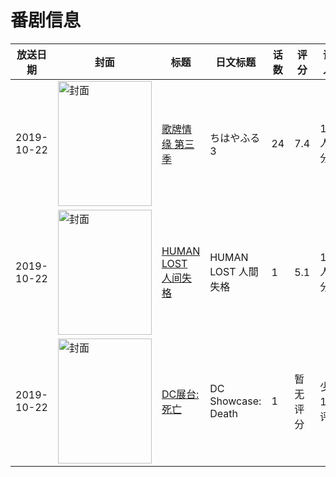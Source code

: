 # 番剧信息

|放送日期|封面|标题|日文标题|话数|评分|评分人数|
|---|---|---|---|---|---|---|
|2019-10-22|<img src="//lain.bgm.tv/pic/cover/c/c2/65/238815_Vaf2J.jpg" alt="封面" style="width:150px;height:200px;object-fit:cover;">|[歌牌情缘 第三季](https://bangumi.tv/subject/238815)|ちはやふる3|24|7.4|1350人评分|
|2019-10-22|<img src="//lain.bgm.tv/pic/cover/c/97/40/278768_v0aok.jpg" alt="封面" style="width:150px;height:200px;object-fit:cover;">|[HUMAN LOST 人间失格](https://bangumi.tv/subject/278768)|HUMAN LOST 人間失格|1|5.1|130人评分|
|2019-10-22|<img src="//lain.bgm.tv/pic/cover/c/94/37/379660_SSo36.jpg" alt="封面" style="width:150px;height:200px;object-fit:cover;">|[DC展台:死亡](https://bangumi.tv/subject/379660)|DC Showcase: Death|1|暂无评分|少于10人评分|
